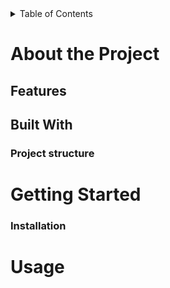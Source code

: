 <details>
  <summary>Table of Contents</summary>
</details>

# About the Project

## Features

## Built With

### Project structure

# Getting Started

### Installation

# Usage
<!--
### Contributing

### License

### Contact
-->

